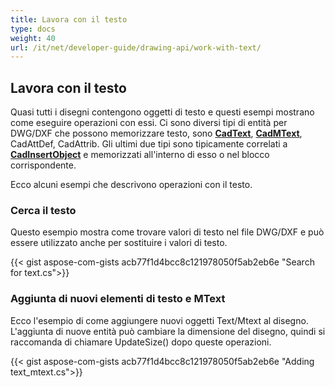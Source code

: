 ```yaml
---
title: Lavora con il testo
type: docs
weight: 40
url: /it/net/developer-guide/drawing-api/work-with-text/
---
```


## **Lavora con il testo**

Quasi tutti i disegni contengono oggetti di testo e questi esempi mostrano come eseguire operazioni con essi. 
Ci sono diversi tipi di entità per DWG/DXF che possono memorizzare testo, sono [**CadText**](https://reference.aspose.com/cad/net/aspose.cad.fileformats.cad.cadobjects/cadtext/), 
[**CadMText**](https://reference.aspose.com/cad/net/aspose.cad.fileformats.cad.cadobjects/cadmtext/),
CadAttDef, CadAttrib. Gli ultimi due tipi sono tipicamente correlati 
a [**CadInsertObject**](https://reference.aspose.com/cad/net/aspose.cad.fileformats.cad.cadobjects/cadinsertobject/)
e memorizzati all'interno di esso o nel blocco corrispondente.

Ecco alcuni esempi che descrivono operazioni con il testo.

### **Cerca il testo**

Questo esempio mostra come trovare valori di testo nel file DWG/DXF e può essere utilizzato anche per sostituire i valori di testo.

{{< gist aspose-com-gists acb77f1d4bcc8c121978050f5ab2eb6e "Search for text.cs">}}

### **Aggiunta di nuovi elementi di testo e MText**

Ecco l'esempio di come aggiungere nuovi oggetti Text/Mtext al disegno. L'aggiunta di nuove entità può cambiare la dimensione del disegno, quindi si raccomanda di 
chiamare UpdateSize() dopo queste operazioni.

{{< gist aspose-com-gists acb77f1d4bcc8c121978050f5ab2eb6e "Adding text_mtext.cs">}}
